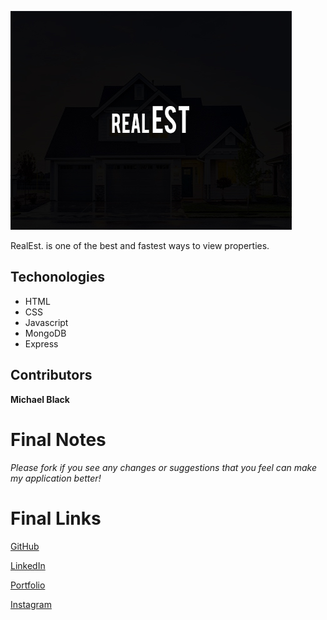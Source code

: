 ![Real Estate Logo](./assets/pics/realest.jpg) 

RealEst. is one of the best and fastest ways to view properties.

<!-- ## How to use

TBD. -->

## Techonologies

* HTML
* CSS
* Javascript
* MongoDB
* Express

## Contributors

**Michael Black**

# Final Notes 

_Please fork if you see any changes or suggestions that you feel can make my application better!_

# Final Links

[GitHub](http://github.com/mwboct16)

[LinkedIn](http://linkedin.com/in/prodbymikey)

[Portfolio](https://mwboct16.github.io/Personal-Portfolio/)

[Instagram](http://instagram.com/mblacky96)

